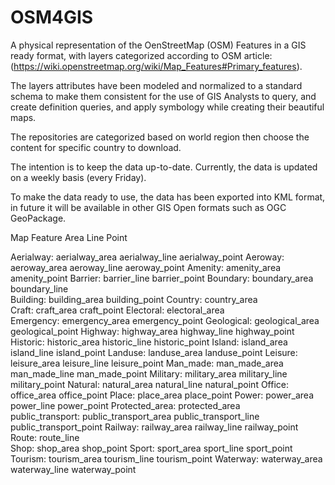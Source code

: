 # OSM4GIS
A physical representation of the OenStreetMap (OSM) Features in a GIS ready format, with layers categorized according to OSM article: (https://wiki.openstreetmap.org/wiki/Map_Features#Primary_features).

The layers attributes have been modeled and normalized to a standard schema to make them consistent for the use of GIS Analysts to query, and create definition queries, and apply symbology while creating their beautiful maps.

The repositories are categorized based on world region then choose the content for specific country to download.

The intention is to keep the data up-to-date.
Currently, the data is updated on a weekly basis (every Friday).

To make the data ready to use, the data has been exported into KML format, in future it will be available in other GIS Open formats such as OGC GeoPackage.

                                                                                    
Map Feature       	    Area										 Line									   Point
                                                                                
Aerialway:					aerialway_area					aerialway_line					aerialway_point
Aeroway:				    aeroway_area				    aeroway_line				    aeroway_point
Amenity:				    amenity_area										                amenity_point
Barrier:										                barrier_line				    barrier_point
Boundary:			      boundary_area				    boundary_line	
Building:			      building_area										                building_point
Country:				    country_area		
Craft:			  	    craft_area								                      craft_point
Electoral:			    electoral_area		
Emergency:			    emergency_area									                emergency_point
Geological:			    geological_area									                geological_point
Highway:				    highway_area				    highway_line				    highway_point
Historic:			      historic_area				    historic_line				    historic_point
Island:				      island_area				      island_line				      island_point
Landuse:				    landuse_area										                landuse_point
Leisure:				    leisure_area				    leisure_line				    leisure_point
Man_made:			      man_made_area				    man_made_line				    man_made_point
Military:			      military_area				    military_line				    military_point
Natural:				    natural_area				    natural_line				    natural_point
Office:				      office_area									                    office_point
Place:				      place_area							                        place_point
Power:				      power_area				      power_line				      power_point
Protected_area:		  protected_area		
public_transport:		public_transport_area		public_transport_line		public_transport_point
Railway:				    railway_area				    railway_line				    railway_point
Route:										                  route_line	
Shop:				        shop_area										                    shop_point
Sport:				      sport_area				      sport_line				      sport_point
Tourism:				    tourism_area				    tourism_line				    tourism_point
Waterway:			      waterway_area				    waterway_line			    	waterway_point
